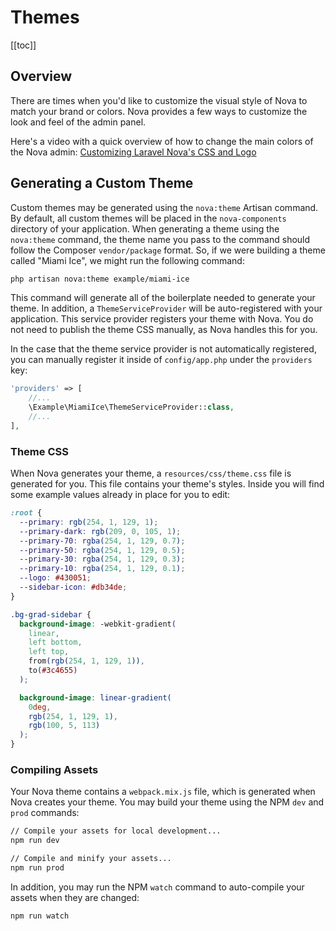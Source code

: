 # Themes

[[toc]]

## Overview

There are times when you'd like to customize the visual style of Nova to match your brand or colors. Nova provides a few ways to customize the look and feel of the admin panel.

Here's a video with a quick overview of how to change the main colors of the Nova admin: [Customizing Laravel Nova's CSS and Logo](https://www.youtube.com/watch?v=InK-mRH9z5M&t=85s)

## Generating a Custom Theme

Custom themes may be generated using the `nova:theme` Artisan command. By default, all custom themes will be placed in the `nova-components` directory of your application. When generating a theme using the `nova:theme` command, the theme name you pass to the command should follow the Composer `vendor/package` format. So, if we were building a theme called "Miami Ice", we might run the following command:

```bash
php artisan nova:theme example/miami-ice
```

This command will generate all of the boilerplate needed to generate your theme. In addition, a `ThemeServiceProvider` will be auto-registered with your application. This service provider registers your theme with Nova. You do not need to publish the theme CSS manually, as Nova handles this for you.

In the case that the theme service provider is not automatically registered, you can manually register it inside of `config/app.php` under the `providers` key:

```php
'providers' => [
    //...
    \Example\MiamiIce\ThemeServiceProvider::class,
    //...
],
```

### Theme CSS

When Nova generates your theme, a `resources/css/theme.css` file is generated for you. This file contains your theme's styles. Inside you will find some example values already in place for you to edit:

```css
:root {
  --primary: rgb(254, 1, 129, 1);
  --primary-dark: rgb(209, 0, 105, 1);
  --primary-70: rgba(254, 1, 129, 0.7);
  --primary-50: rgba(254, 1, 129, 0.5);
  --primary-30: rgba(254, 1, 129, 0.3);
  --primary-10: rgba(254, 1, 129, 0.1);
  --logo: #430051;
  --sidebar-icon: #db34de;
}

.bg-grad-sidebar {
  background-image: -webkit-gradient(
    linear,
    left bottom,
    left top,
    from(rgb(254, 1, 129, 1)),
    to(#3c4655)
  );

  background-image: linear-gradient(
    0deg,
    rgb(254, 1, 129, 1),
    rgb(100, 5, 113)
  );
}
```

### Compiling Assets

Your Nova theme contains a `webpack.mix.js` file, which is generated when Nova creates your theme. You may build your theme using the NPM `dev` and `prod` commands:

```bash
// Compile your assets for local development...
npm run dev

// Compile and minify your assets...
npm run prod
```

In addition, you may run the NPM `watch` command to auto-compile your assets when they are changed:

```bash
npm run watch
```
